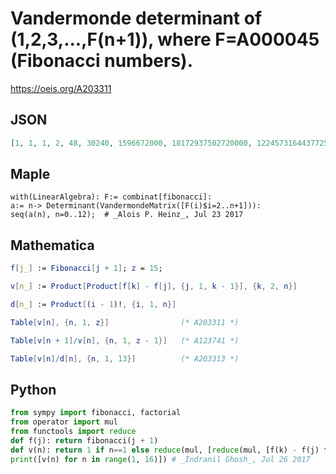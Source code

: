 # Vandermonde determinant of \(1,2,3,\.\.\.,F\(n\+1\)\), where F\=A000045 \(Fibonacci numbers\)\.
https://oeis.org/A203311
## JSON
```JSON
[1, 1, 1, 2, 48, 30240, 1596672000, 18172937502720000, 122457316443772566896640000, 1284319496829094129116119090331648000000, 55603466527142141932748234118927499493985767915520000000, 26110840958525805673462196263372614726154694067746586937781385166848000000000]
```
## Maple
```Maple
with(LinearAlgebra): F:= combinat[fibonacci]:
a:= n-> Determinant(VandermondeMatrix([F(i)$i=2..n+1])):
seq(a(n), n=0..12);  # _Alois P. Heinz_, Jul 23 2017
```
## Mathematica
```Mathematica
f[j_] := Fibonacci[j + 1]; z = 15;
```
```Mathematica
v[n_] := Product[Product[f[k] - f[j], {j, 1, k - 1}], {k, 2, n}]
```
```Mathematica
d[n_] := Product[(i - 1)!, {i, 1, n}]
```
```Mathematica
Table[v[n], {n, 1, z}]                (* A203311 *)
```
```Mathematica
Table[v[n + 1]/v[n], {n, 1, z - 1}]   (* A123741 *)
```
```Mathematica
Table[v[n]/d[n], {n, 1, 13}]          (* A203313 *)
```
## Python
```Python
from sympy import fibonacci, factorial
from operator import mul
from functools import reduce
def f(j): return fibonacci(j + 1)
def v(n): return 1 if n==1 else reduce(mul, [reduce(mul, [f(k) - f(j) for j in range(1, k)]) for k in range(2, n + 1)])
print([v(n) for n in range(1, 16)]) # _Indranil Ghosh_, Jul 26 2017
```

